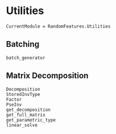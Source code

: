 # Utilities

```@meta
CurrentModule = RandomFeatures.Utilities
```

## Batching
```@docs
batch_generator
```

## Matrix Decomposition

```@docs
Decomposition
StoredInvType
Factor
PseInv
get_decomposition
get_full_matrix
get_parametric_type
linear_solve
```
